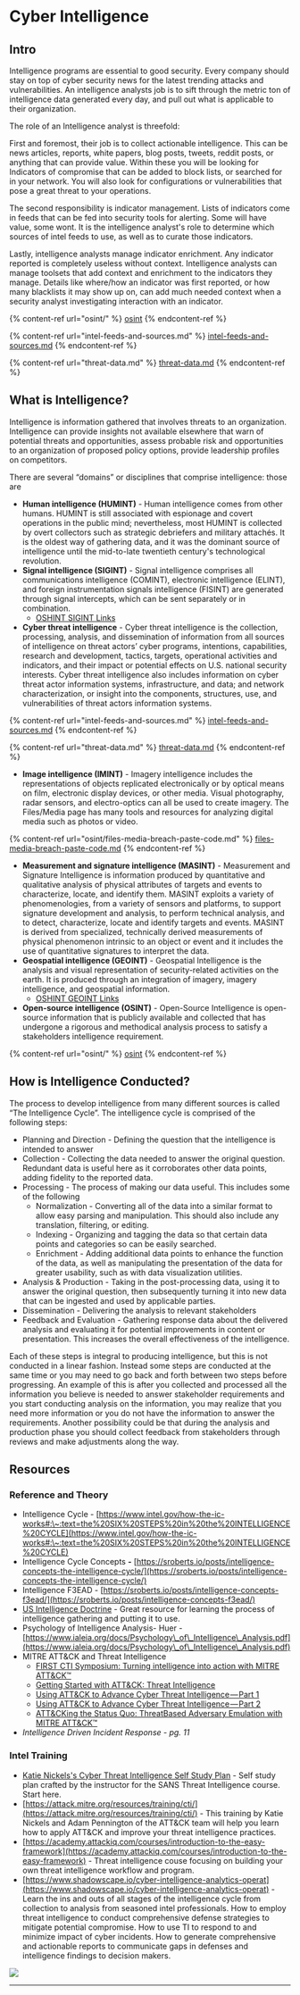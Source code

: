 # Cyber Intelligence

## Intro

Intelligence programs are essential to good security. Every company should stay on top of cyber security news for the latest trending attacks and vulnerabilities. An intelligence analysts job is to sift through the metric ton of intelligence data generated every day, and pull out what is applicable to their organization.

The role of an Intelligence analyst is threefold:

First and foremost, their job is to collect actionable intelligence. This can be news articles, reports, white papers, blog posts, tweets, reddit posts, or anything that can provide value. Within these you will be looking for Indicators of compromise that can be added to block lists, or searched for in your network. You will also look for configurations or vulnerabilities that pose a great threat to your operations.

The second responsibility is indicator management. Lists of indicators come in feeds that can be fed into security tools for alerting. Some will have value, some wont. It is the intelligence analyst's role to determine which sources of intel feeds to use, as well as to curate those indicators.

Lastly, intelligence analysts manage indicator enrichment. Any indicator reported is completely useless without context. Intelligence analysts can manage toolsets that add context and enrichment to the indicators they manage. Details like where/how an indicator was first reported, or how many blacklists it may show up on, can add much needed context when a security analyst investigating interaction with an indicator.

{% content-ref url="osint/" %}
[osint](osint/)
{% endcontent-ref %}

{% content-ref url="intel-feeds-and-sources.md" %}
[intel-feeds-and-sources.md](intel-feeds-and-sources.md)
{% endcontent-ref %}

{% content-ref url="threat-data.md" %}
[threat-data.md](threat-data.md)
{% endcontent-ref %}

## **What is Intelligence?**&#x20;

Intelligence is information gathered that involves threats to an organization. Intelligence can provide insights not available elsewhere that warn of potential threats and opportunities, assess probable risk and opportunities to an organization of proposed policy options, provide leadership profiles on competitors.

There are several “domains” or disciplines that comprise intelligence: those are&#x20;

* **Human intelligence (HUMINT)** - Human intelligence comes from other humans. HUMINT is still associated with espionage and covert operations in the public mind; nevertheless, most HUMINT is collected by overt collectors such as strategic debriefers and military attachés. It is the oldest way of gathering data, and it was the dominant source of intelligence until the mid-to-late twentieth century's technological revolution.
* **Signal intelligence (SIGINT)** - Signal intelligence comprises all communications intelligence (COMINT), electronic intelligence (ELINT), and foreign instrumentation signals intelligence (FISINT) are generated through signal intercepts, which can be sent separately or in combination.
  * [OSHINT SIGINT Links](https://ohshint.gitbook.io/oh-shint-its-a-blog/osint-web-resources/signals-intelligence-sigint)
* **Cyber threat intelligence** - Cyber threat intelligence is the collection, processing, analysis, and dissemination of information from all sources of intelligence on threat actors’ cyber programs, intentions, capabilities, research and development, tactics, targets, operational activities and indicators, and their impact or potential effects on U.S. national security interests. Cyber threat intelligence also includes information on cyber threat actor information systems, infrastructure, and data; and network characterization, or insight into the components, structures, use, and vulnerabilities of threat actors information systems.

{% content-ref url="intel-feeds-and-sources.md" %}
[intel-feeds-and-sources.md](intel-feeds-and-sources.md)
{% endcontent-ref %}

{% content-ref url="threat-data.md" %}
[threat-data.md](threat-data.md)
{% endcontent-ref %}

* **Image intelligence (IMINT)** - Imagery intelligence includes the representations of objects replicated electronically or by optical means on film, electronic display devices, or other media. Visual photography, radar sensors, and electro-optics can all be used to create imagery. The Files/Media page has many tools and resources for analyzing digital media such as photos or video.

{% content-ref url="osint/files-media-breach-paste-code.md" %}
[files-media-breach-paste-code.md](osint/files-media-breach-paste-code.md)
{% endcontent-ref %}

* **Measurement and signature intelligence (MASINT)** - Measurement and Signature Intelligence is information produced by quantitative and qualitative analysis of physical attributes of targets and events to characterize, locate, and identify them. MASINT exploits a variety of phenomenologies, from a variety of sensors and platforms, to support signature development and analysis, to perform technical analysis, and to detect, characterize, locate and identify targets and events. MASINT is derived from specialized, technically derived measurements of physical phenomenon intrinsic to an object or event and it includes the use of quantitative signatures to interpret the data.
* **Geospatial intelligence (GEOINT)** - Geospatial Intelligence is the analysis and visual representation of security-related activities on the earth. It is produced through an integration of imagery, imagery intelligence, and geospatial information.
  * [OSHINT GEOINT Links](https://ohshint.gitbook.io/oh-shint-its-a-blog/osint-web-resources/mapping-and-geo-spatial-intelligence-geoint)
* **Open-source intelligence (OSINT)** - Open-Source Intelligence is open-source information that is publicly available and collected that has undergone a rigorous and methodical analysis process to satisfy a stakeholders intelligence requirement.

{% content-ref url="osint/" %}
[osint](osint/)
{% endcontent-ref %}

## **How is Intelligence Conducted?**&#x20;

The process to develop intelligence from many different sources is called “The Intelligence Cycle”. The intelligence cycle is comprised of the following steps:

* Planning and Direction - Defining the question that the intelligence is intended to answer
* Collection  - Collecting  the data needed to answer the original question. Redundant data is useful here as it corroborates other data points, adding fidelity to the reported data.&#x20;
* Processing - The process of making our data useful. This includes some of the following
  * Normalization - Converting all of the data into a similar format to allow easy parsing and manipulation. This should also include any translation, filtering, or editing.
  * Indexing - Organizing and tagging the data so that certain data points and categories so can be easily searched.
  * Enrichment - Adding additional data points to enhance the function of the data, as well as manipulating the presentation of the data for greater usability, such as with data visualization utilities.
* Analysis & Production - Taking in the post-processing data, using it to answer the original question, then subsequently turning it into new data that can be ingested and used by applicable parties.
* Dissemination - Delivering the analysis to relevant stakeholders
* Feedback and Evaluation - Gathering response data about the delivered analysis and evaluating it for potential improvements in content or presentation. This increases the overall effectiveness of the intelligence.

Each of these steps is integral to producing intelligence, but this is not conducted in a linear fashion. Instead some steps are conducted at the same time or you may need to go back and forth between two steps before progressing. An example of this is after you collected and processed all the information you believe is needed to answer stakeholder requirements and you start conducting analysis on the information, you may realize that you need more information or you do not have the information to answer the requirements. Another possibility could be that during the analysis and production phase you should collect feedback from stakeholders through reviews and make adjustments along the way.

## **Resources**

### **Reference and Theory**

* Intelligence Cycle - [https://www.intel.gov/how-the-ic-works#:\~:text=the%20SIX%20STEPS%20in%20the%20INTELLIGENCE%20CYCLE](https://www.intel.gov/how-the-ic-works#:\~:text=the%20SIX%20STEPS%20in%20the%20INTELLIGENCE%20CYCLE)
* Intelligence Cycle Concepts **-** [https://sroberts.io/posts/intelligence-concepts-the-intelligence-cycle/](https://sroberts.io/posts/intelligence-concepts-the-intelligence-cycle/)
* Intelligence F3EAD - [https://sroberts.io/posts/intelligence-concepts-f3ead/](https://sroberts.io/posts/intelligence-concepts-f3ead/)
* [US Intelligence Doctrine](https://www.jcs.mil/Portals/36/Documents/Doctrine/pubs/jp2\_0.pdf) - Great resource for learning the process of intelligence gathering and putting it to use.
* Psychology of Intelligence Analysis- Huer - [https://www.ialeia.org/docs/Psychology\_of\_Intelligence\_Analysis.pdf](https://www.ialeia.org/docs/Psychology\_of\_Intelligence\_Analysis.pdf)
* MITRE ATT\&CK and Threat Intelligence
  * [FIRST CTI Symposium: Turning intelligence into action with MITRE ATT\&CK™](https://www.slideshare.net/KatieNickels/first-cti-symposium-turning-intelligence-into-action-with-mitre-attck)
  * [Getting Started with ATT\&CK: Threat Intelligence](https://medium.com/mitre-attack/getting-started-with-attack-cti-4eb205be4b2f)
  * [Using ATT\&CK to Advance Cyber Threat Intelligence — Part 1](https://medium.com/mitre-attack/using-att-ck-to-advance-cyber-threat-intelligence-part-1-c5ad14d59724)
  * [Using ATT\&CK to Advance Cyber Threat Intelligence — Part 2](https://www.mitre.org/capabilities/cybersecurity/overview/cybersecurity-blog/using-attck-to-advance-cyber-threat-0)
  * [ATT\&CKing the Status Quo: ThreatBased Adversary Emulation with MITRE ATT\&CK™](https://www.sans.org/cyber-security-summit/archives/file/summit-archive-1536260992.pdf)
* _Intelligence Driven Incident Response - pg. 11_

### Intel Training

* [Katie Nickels's Cyber Threat Intelligence Self Study Plan](https://medium.com/katies-five-cents/a-cyber-threat-intelligence-self-study-plan-part-1-968b5a8daf9a) - Self study plan crafted by the instructor for the SANS Threat Intelligence course. Start here.
* [https://attack.mitre.org/resources/training/cti/](https://attack.mitre.org/resources/training/cti/) - This training by Katie Nickels and Adam Pennington of the ATT\&CK team will help you learn how to apply ATT\&CK and improve your threat intelligence practices.
* [https://academy.attackiq.com/courses/introduction-to-the-easy-framework](https://academy.attackiq.com/courses/introduction-to-the-easy-framework) - Threat intelligence couse focusing on building your own threat intelligence workflow and program.
* [https://www.shadowscape.io/cyber-intelligence-analytics-operat](https://www.shadowscape.io/cyber-intelligence-analytics-operat) - Learn the ins and outs of all stages of the intelligence cycle from collection to analysis from seasoned intel professionals. How to employ threat intelligence to conduct comprehensive defense strategies to mitigate potential compromise. How to use TI to respond to and minimize impact of cyber incidents. How to generate comprehensive and actionable reports to communicate gaps in defenses and intelligence findings to decision makers.

![](<../.gitbook/assets/image (14).png>)

****

